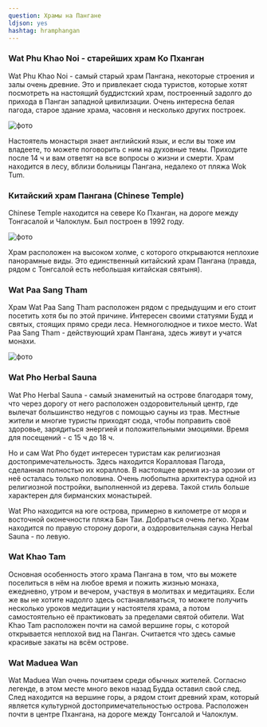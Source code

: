 ```yaml
---
question: Храмы на Пангане
ldjson: yes
hashtag: hramphangan
---
```


### Wat Phu Khao Noi - старейших храм Ко Пханган

Wat Phu Khao Noi - самый старый храм Пангана, некоторые строения и залы очень древние. Это и привлекает сюда туристов, которые хотят посмотреть на настоящий буддистский храм, построенный задолго до прихода в Панган западной цивилизации.  Очень интересна белая пагода, старое здание храма, часовня и несколько других построек.

![фото](https://panganfaq.ru/assets/WatPhuKhaoNoi.jpg)

Настоятель монастыря знает английский язык, и если вы тоже им владеете, то можете поговорить с ним на духовные темы. Приходите после 14 ч и вам ответят на все вопросы о жизни и смерти. Храм находится в лесу, вблизи больницы Пангана, недалеко от пляжа Wok Tum.

### Китайский храм Пангана (Chinese Temple)

Chinese Temple находится на севере Ко Пханган, на дороге между Тонгасалой и Чалоклум. Был построен в 1992 году.

![фото](https://panganfaq.ru/assets/ChineseTemple.jpg)

Храм расположен на высоком холме, с которого открываются неплохие панорамные виды. Это единственный китайский храм Пангана (правда, рядом с Тонгсалой есть небольшая китайская святыня).

### Wat Paa Sang Tham

Храм Wat Paa Sang Tham расположен рядом с предыдущим и его стоит посетить хотя бы по этой причине. Интересен своими статуями Будд и святых, стоящих прямо среди леса. Немноголюдное и тихое место. Wat Paa Sang Tham - действующий храм Пангана, здесь живут и учатся монахи.

![фото](https://panganfaq.ru/assets/WatPaaSangTham.jpg)

### Wat Pho Herbal Sauna

Wat Pho Herbal Sauna - самый знаменитый на острове благодаря тому, что через дорогу от него расположен оздоровительный центр, где вылечат большинство недугов с помощью сауны из трав. Местные жители и многие туристы приходят сюда, чтобы поправить своё здоровье, зарядиться энергией и положительными эмоциями. Время для посещений - с 15 ч до 18 ч.

Но и сам Wat Pho будет интересен туристам как религиозная достопримечательность. Здесь находится Коралловая Пагода, сделанная полностью их кораллов. В настоящее время из-за эрозии от неё осталась только половина. Очень любопытна архитектура одной из религиозной постройки, выполненной из дерева. Такой стиль больше характерен для бирманских монастырей.

Wat Pho находится на юге острова, примерно в километре от моря и восточной оконечности пляжа Бан Таи. Добраться очень легко. Храм находится по правую сторону дороги, а оздоровительная сауна Herbal Sauna - по левую.

### Wat Khao Tam

Основная особенность этого храма Пангана в том, что вы можете поселиться в нём на любое время и пожить жизнью монаха, ежедневно, утром и вечером, участвуя в молитвах и медитациях. Если же вы не хотите надолго здесь останавливаться, то можете получить несколько уроков медитации у настоятеля храма, а потом самостоятельно её практиковать за пределами святой обители. Wat Khao Tam расположен почти на самой вершине горы, с которой открывается неплохой вид на Панган. Считается что здесь самые красивые закаты на всём острове.

### Wat Maduea Wan

Wat Maduea Wan очень почитаем среди обычных жителей. Согласно легенде, в этом месте много веков назад Будда оставил свой след. След находится на вершине горы, а рядом стоит древний храм, который является культурной достопримечательностью острова. Расположен почти в центре Пхангана, на дороге между Тонгсалой и Чалоклум.
